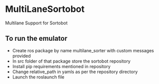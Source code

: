 # MultiLaneSortobot
Multilane Support for Sortobot


## To run the emulator
- Create ros package by name multilane_sorter with custom messages provided
- In src folder of that package store the sortobot repository 
- Install pip requirements mentioned in repository
- Change relative_path in yamls as per the repository directory
- Launch the roslaunch file 